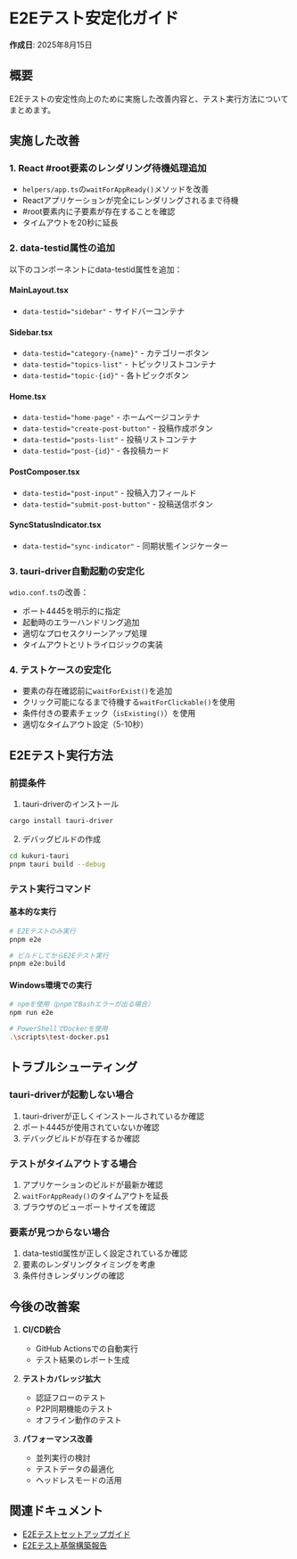# E2Eテスト安定化ガイド

**作成日**: 2025年8月15日

## 概要
E2Eテストの安定性向上のために実施した改善内容と、テスト実行方法についてまとめます。

## 実施した改善

### 1. React #root要素のレンダリング待機処理追加
- `helpers/app.ts`の`waitForAppReady()`メソッドを改善
- Reactアプリケーションが完全にレンダリングされるまで待機
- #root要素内に子要素が存在することを確認
- タイムアウトを20秒に延長

### 2. data-testid属性の追加
以下のコンポーネントにdata-testid属性を追加：

#### MainLayout.tsx
- `data-testid="sidebar"` - サイドバーコンテナ

#### Sidebar.tsx
- `data-testid="category-{name}"` - カテゴリーボタン
- `data-testid="topics-list"` - トピックリストコンテナ
- `data-testid="topic-{id}"` - 各トピックボタン

#### Home.tsx
- `data-testid="home-page"` - ホームページコンテナ
- `data-testid="create-post-button"` - 投稿作成ボタン
- `data-testid="posts-list"` - 投稿リストコンテナ
- `data-testid="post-{id}"` - 各投稿カード

#### PostComposer.tsx
- `data-testid="post-input"` - 投稿入力フィールド
- `data-testid="submit-post-button"` - 投稿送信ボタン

#### SyncStatusIndicator.tsx
- `data-testid="sync-indicator"` - 同期状態インジケーター

### 3. tauri-driver自動起動の安定化
`wdio.conf.ts`の改善：
- ポート4445を明示的に指定
- 起動時のエラーハンドリング追加
- 適切なプロセスクリーンアップ処理
- タイムアウトとリトライロジックの実装

### 4. テストケースの安定化
- 要素の存在確認前に`waitForExist()`を追加
- クリック可能になるまで待機する`waitForClickable()`を使用
- 条件付きの要素チェック（`isExisting()`）を使用
- 適切なタイムアウト設定（5-10秒）

## E2Eテスト実行方法

### 前提条件
1. tauri-driverのインストール
```bash
cargo install tauri-driver
```

2. デバッグビルドの作成
```bash
cd kukuri-tauri
pnpm tauri build --debug
```

### テスト実行コマンド

#### 基本的な実行
```bash
# E2Eテストのみ実行
pnpm e2e

# ビルドしてからE2Eテスト実行
pnpm e2e:build
```

#### Windows環境での実行
```bash
# npmを使用（pnpmでBashエラーが出る場合）
npm run e2e

# PowerShellでDockerを使用
.\scripts\test-docker.ps1
```

## トラブルシューティング

### tauri-driverが起動しない場合
1. tauri-driverが正しくインストールされているか確認
2. ポート4445が使用されていないか確認
3. デバッグビルドが存在するか確認

### テストがタイムアウトする場合
1. アプリケーションのビルドが最新か確認
2. `waitForAppReady()`のタイムアウトを延長
3. ブラウザのビューポートサイズを確認

### 要素が見つからない場合
1. data-testid属性が正しく設定されているか確認
2. 要素のレンダリングタイミングを考慮
3. 条件付きレンダリングの確認

## 今後の改善案

1. **CI/CD統合**
   - GitHub Actionsでの自動実行
   - テスト結果のレポート生成

2. **テストカバレッジ拡大**
   - 認証フローのテスト
   - P2P同期機能のテスト
   - オフライン動作のテスト

3. **パフォーマンス改善**
   - 並列実行の検討
   - テストデータの最適化
   - ヘッドレスモードの活用

## 関連ドキュメント
- [E2Eテストセットアップガイド](./e2e_test_setup.md)
- [E2Eテスト基盤構築報告](../01_project/progressReports/2025-08-14_e2e_test_setup.md)